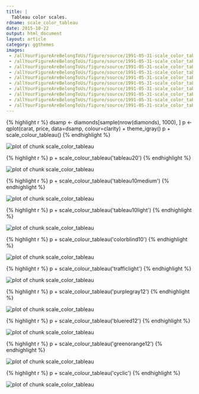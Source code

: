 ```yaml
---
title: |
  Tableau color scales.
rdname: scale_color_tableau
date: 2015-10-22
output: html_document
layout: article
category: ggthemes
images:
 - /allYourFigureAreBelongToUs/figure/source/1991-05-31-scale_color_tableau//scale_color_tableau-10.png
 - /allYourFigureAreBelongToUs/figure/source/1991-05-31-scale_color_tableau//scale_color_tableau-1.png
 - /allYourFigureAreBelongToUs/figure/source/1991-05-31-scale_color_tableau//scale_color_tableau-2.png
 - /allYourFigureAreBelongToUs/figure/source/1991-05-31-scale_color_tableau//scale_color_tableau-3.png
 - /allYourFigureAreBelongToUs/figure/source/1991-05-31-scale_color_tableau//scale_color_tableau-4.png
 - /allYourFigureAreBelongToUs/figure/source/1991-05-31-scale_color_tableau//scale_color_tableau-5.png
 - /allYourFigureAreBelongToUs/figure/source/1991-05-31-scale_color_tableau//scale_color_tableau-6.png
 - /allYourFigureAreBelongToUs/figure/source/1991-05-31-scale_color_tableau//scale_color_tableau-7.png
 - /allYourFigureAreBelongToUs/figure/source/1991-05-31-scale_color_tableau//scale_color_tableau-8.png
 - /allYourFigureAreBelongToUs/figure/source/1991-05-31-scale_color_tableau//scale_color_tableau-9.png
---
```





{% highlight r %}
dsamp <- diamonds[sample(nrow(diamonds), 1000), ]
p <- qplot(carat, price, data=dsamp, colour=clarity) + theme_igray()
p + scale_colour_tableau()
{% endhighlight %}

![plot of chunk scale_color_tableau](/allYourFigureAreBelongToUs/figure/source/1991-05-31-scale_color_tableau/scale_color_tableau-1.png) 

{% highlight r %}
p + scale_colour_tableau('tableau20')
{% endhighlight %}

![plot of chunk scale_color_tableau](/allYourFigureAreBelongToUs/figure/source/1991-05-31-scale_color_tableau/scale_color_tableau-2.png) 

{% highlight r %}
p + scale_colour_tableau('tableau10medium')
{% endhighlight %}

![plot of chunk scale_color_tableau](/allYourFigureAreBelongToUs/figure/source/1991-05-31-scale_color_tableau/scale_color_tableau-3.png) 

{% highlight r %}
p + scale_colour_tableau('tableau10light')
{% endhighlight %}

![plot of chunk scale_color_tableau](/allYourFigureAreBelongToUs/figure/source/1991-05-31-scale_color_tableau/scale_color_tableau-4.png) 

{% highlight r %}
p + scale_colour_tableau('colorblind10')
{% endhighlight %}

![plot of chunk scale_color_tableau](/allYourFigureAreBelongToUs/figure/source/1991-05-31-scale_color_tableau/scale_color_tableau-5.png) 

{% highlight r %}
p + scale_colour_tableau('trafficlight')
{% endhighlight %}

![plot of chunk scale_color_tableau](/allYourFigureAreBelongToUs/figure/source/1991-05-31-scale_color_tableau/scale_color_tableau-6.png) 

{% highlight r %}
p + scale_colour_tableau('purplegray12')
{% endhighlight %}

![plot of chunk scale_color_tableau](/allYourFigureAreBelongToUs/figure/source/1991-05-31-scale_color_tableau/scale_color_tableau-7.png) 

{% highlight r %}
p + scale_colour_tableau('bluered12')
{% endhighlight %}

![plot of chunk scale_color_tableau](/allYourFigureAreBelongToUs/figure/source/1991-05-31-scale_color_tableau/scale_color_tableau-8.png) 

{% highlight r %}
p + scale_colour_tableau('greenorange12')
{% endhighlight %}

![plot of chunk scale_color_tableau](/allYourFigureAreBelongToUs/figure/source/1991-05-31-scale_color_tableau/scale_color_tableau-9.png) 

{% highlight r %}
p + scale_colour_tableau('cyclic')
{% endhighlight %}

![plot of chunk scale_color_tableau](/allYourFigureAreBelongToUs/figure/source/1991-05-31-scale_color_tableau/scale_color_tableau-10.png) 